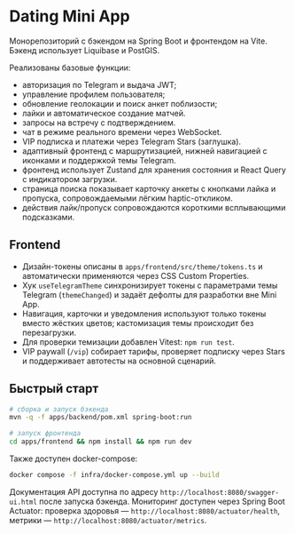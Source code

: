 # Dating Mini App

Монорепозиторий с бэкендом на Spring Boot и фронтендом на Vite. Бэкенд использует Liquibase и PostGIS.

Реализованы базовые функции:
- авторизация по Telegram и выдача JWT;
- управление профилем пользователя;
- обновление геолокации и поиск анкет поблизости;
- лайки и автоматическое создание матчей.
- запросы на встречу с подтверждением.
- чат в режиме реального времени через WebSocket.
- VIP подписка и платежи через Telegram Stars (заглушка).
- адаптивный фронтенд с маршрутизацией, нижней навигацией с иконками и поддержкой темы Telegram.
- фронтенд использует Zustand для хранения состояния и React Query с индикатором загрузки.
- страница поиска показывает карточку анкеты с кнопками лайка и пропуска, сопровождаемыми лёгким haptic-откликом.
- действия лайк/пропуск сопровождаются короткими всплывающими подсказками.

## Frontend

- Дизайн-токены описаны в `apps/frontend/src/theme/tokens.ts` и автоматически применяются через CSS Custom Properties.
- Хук `useTelegramTheme` синхронизирует токены с параметрами темы Telegram (`themeChanged`) и задаёт дефолты для разработки вне Mini App.
- Навигация, карточки и уведомления используют только токены вместо жёстких цветов; кастомизация темы происходит без перезагрузки.
- Для проверки темизации добавлен Vitest: `npm run test`.
- VIP paywall (`/vip`) собирает тарифы, проверяет подписку через Stars и поддерживает автотесты на основной сценарий.

## Быстрый старт

```bash
# сборка и запуск бэкенда
mvn -q -f apps/backend/pom.xml spring-boot:run

# запуск фронтенда
cd apps/frontend && npm install && npm run dev
```

Также доступен docker-compose:

```bash
docker compose -f infra/docker-compose.yml up --build
```

Документация API доступна по адресу `http://localhost:8080/swagger-ui.html` после запуска бэкенда.
Мониторинг доступен через Spring Boot Actuator: проверка здоровья — `http://localhost:8080/actuator/health`, метрики — `http://localhost:8080/actuator/metrics`.
